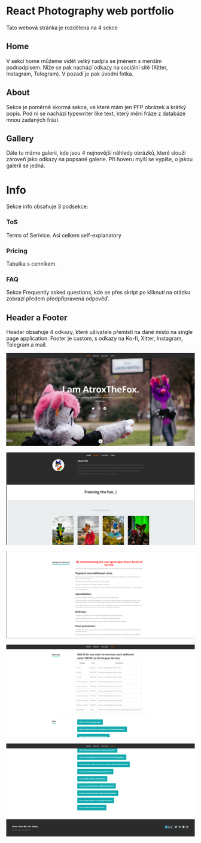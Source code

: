 # React Photography web portfolio
Tato webová stránka je rozdělena na 4 sekce
## Home
V sekci home můžeme vidět velký nadpis se jménem s menším podnadpisem. Níže se pak nachází odkazy na sociální sítě (Xitter, Instagram, Telegram). V pozadí je pak úvodní fotka.
## About
Sekce je poměrně skormá sekce, ve které mám jen PFP obrázek a krátký popis. Pod ní se nachází typewriter like text, který mění fráze z databáze mnou zadaných frází.
## Gallery
Dále tu máme galerii, kde jsou 4 nejnovější náhledy obrázků, které slouží zároveň jako odkazy na popsané galerie. Při hoveru myší se vypíše, o jakou galerii se jedná.
# Info
Sekce info obsahuje 3 podsekce:
### ToS
Terms of Serivice. Asi celkem self-explanatory
### Pricing
Tabulka s cenníkem.
### FAQ
Sekce Frequently asked questions, kde se přes skript po kliknutí na otázku zobrazí předem předpřipravená odpověď. 
## Header a Footer
Header obsahuje 4 odkazy, které uživatele přemístí na dané místo na single page application.
Footer je custom, s odkazy na Ko-fi, Xitter, Instagram, Telegram a mail.

![Screenshot home](/public/images/portfolio/scrn1.png "Screenshot home")

![Screenshot About me + Gallery + Typewriter txt](/public/images/portfolio/scrn2.png "Screenshot About me + Gallery + Typewriter txt")

![Screenshot TOS](/public/images/portfolio/scrn3.png "Screenshot Info ToS")

![Screenshot price + FAQ](/public/images/portfolio/scrn4.png "Screenshot Info Price + FAQ")

![Screenshot FAQ + footer](/public/images/portfolio/scrn5.png "Screenshot Info FAQ + footer")